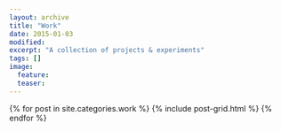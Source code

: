 ```yaml
---
layout: archive
title: "Work"
date: 2015-01-03
modified:
excerpt: "A collection of projects & experiments"
tags: []
image:
  feature: 
  teaser: 
---
```


<div class="tiles">
{% for post in site.categories.work %}
  {% include post-grid.html %}
{% endfor %}
</div><!-- /.tiles -->
